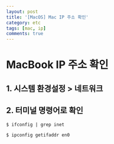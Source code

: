 ```yaml
---
layout: post
title: '[MacOS] Mac IP 주소 확인'
category: etc
tags: [mac, ip]
comments: true
---
```


# MacBook IP 주소 확인
## 1. 시스템 환경설정 > 네트워크

## 2. 터미널 명령어로 확인

~~~shell
$ ifconfig | grep inet

$ ipconfig getifaddr en0
~~~
